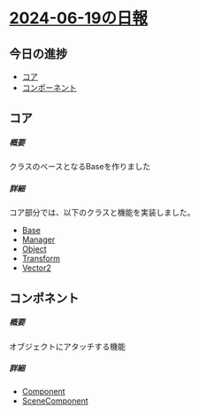 # [2024-06-19の日報](開発日報.md)

## 今日の進捗
- [コア](#コア)
- [コンポーネント](#コンポネント)

## コア
##### 概要
クラスのベースとなるBaseを作りました
##### 詳細
コア部分では、以下のクラスと機能を実装しました。
- [Base](https://github.com/Shatang0821/EngineBase/blob/main/EngineBase/Base.h)
- [Manager](https://github.com/Shatang0821/EngineBase/blob/main/EngineBase/Manager.h)
- [Object](https://github.com/Shatang0821/EngineBase/blob/main/EngineBase/Object.h)
- [Transform](https://github.com/Shatang0821/EngineBase/blob/main/EngineBase/Transform.h)
- [Vector2](https://github.com/Shatang0821/EngineBase/blob/main/EngineBase/Vector2.h)
## コンポネント
##### 概要
オブジェクトにアタッチする機能
##### 詳細
- [Component](https://github.com/Shatang0821/EngineBase/blob/main/EngineBase/Component.h)
- [SceneComponent](https://github.com/Shatang0821/EngineBase/blob/main/EngineBase/SceneComponent.h)
